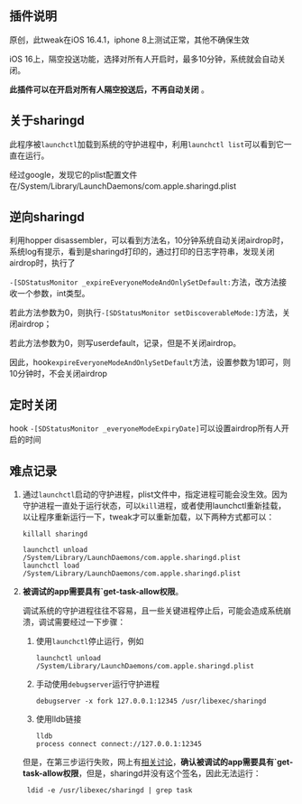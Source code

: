 ## 插件说明

原创，此tweak在iOS 16.4.1，iphone 8上测试正常，其他不确保生效

iOS 16上，隔空投送功能，选择对所有人开启时，最多10分钟，系统就会自动关闭。

**此插件可以在开启对所有人隔空投送后，不再自动关闭** 。

## 关于sharingd

此程序被`launchctl`加载到系统的守护进程中，利用`launchctl list`可以看到它一直在运行。

经过google，发现它的plist配置文件在/System/Library/LaunchDaemons/com.apple.sharingd.plist

## 逆向sharingd

利用hopper disassembler，可以看到方法名，10分钟系统自动关闭airdrop时，系统log有提示，看到是sharingd打印的，通过打印的日志字符串，发现关闭airdrop时，执行了

`-[SDStatusMonitor _expireEveryoneModeAndOnlySetDefault:`方法，改方法接收一个参数，int类型。

若此方法参数为0，则执行`-[SDStatusMonitor setDiscoverableMode:]`方法，关闭airdrop；

若此方法参数为0，则写userdefault，记录，但是不关闭airdrop。

因此，hook`expireEveryoneModeAndOnlySetDefault`方法，设置参数为1即可，则10分钟时，不会关闭airdrop

## 定时关闭

hook `-[SDStatusMonitor _everyoneModeExpiryDate]`可以设置airdrop所有人开启的时间

## 难点记录

1. 通过`launchctl`启动的守护进程，plist文件中，指定进程可能会没生效。因为守护进程一直处于运行状态，可以`kill`进程，或者使用launchctl重新挂载，以让程序重新运行一下，tweak才可以重新加载，以下两种方式都可以：

   ```shell
   killall sharingd
   ```

   ```shell
   launchctl unload /System/Library/LaunchDaemons/com.apple.sharingd.plist
   launchctl load /System/Library/LaunchDaemons/com.apple.sharingd.plist
   ```

2. **被调试的app需要具有`get-task-allow权限**。

   调试系统的守护进程往往不容易，且一些关键进程停止后，可能会造成系统崩溃，调试需要经过一下步骤：

   1. 使用`launchctl`停止运行，例如

      ```
      launchctl unload /System/Library/LaunchDaemons/com.apple.sharingd.plist
      ```

   2. 手动使用`debugserver`运行守护进程

      ```shell
      debugserver -x fork 127.0.0.1:12345 /usr/libexec/sharingd
      ```

   3. 使用lldb链接

      ```shell
      lldb
      process connect connect://127.0.0.1:12345
      ```

   但是，在第三步运行失败，网上有[相关讨论](https://github.com/pwn20wndstuff/Undecimus/issues/900)，**确认被调试的app需要具有`get-task-allow权限**，但是，sharingd并没有这个签名，因此无法运行：

   ```shell
    ldid -e /usr/libexec/sharingd | grep task
   ```

   
